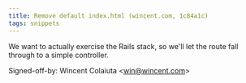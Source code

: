 ```yaml
---
title: Remove default index.html (wincent.com, 1c84a1c)
tags: snippets
---
```


We want to actually exercise the Rails stack, so we'll let the route fall through to a simple controller.

Signed-off-by: Wincent Colaiuta &lt;win@wincent.com&gt;
